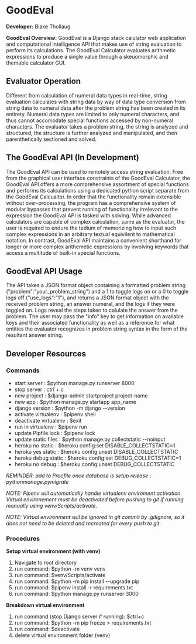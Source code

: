 # GoodEval

**Developer:** Blake Thollaug

**GoodEval Overview:** GoodEval is a Django stack calulator web application and computational intelligence API that makes use of string evaluation to perform its calculations. The GoodEval Calculator evaluates arithmetic expressions to produce a single value through a skeuomorphic and themable calculator GUI.

## Evaluator Operation
Different from calculation of numeral data types in real-time, string evaluation calculates with string data by way of data type conversion from string data to numeral data after the problem string has been created in its entirety. Numeral data types are limited to only numeral characters, and thus cannot accomodate special functions accessed by non-numeral characters. The evaluator takes a problem string, the string is analyzed and structured, the structure is further analyzed and manipulated, and then parenthetically sectioned and solved.

## The GoodEval API (In Development)
The GoodEval API can be used to remotely access string evaluation. Free from the graphical user interface constraints of the GoodEval Calculator, the GoodEval API offers a more comprehensive assortment of special functions and performs its calculations using a dedicated python script separate from the GoodEval Calcualtor. In order that the functionality remain extensible without over-processing, the program has a comprehensive system of modular bypasses that prevent running of functionality irrelevant to the expression the GoodEval API is tasked with solving. While advanced calculators are capable of complex calculation, same as the evaluator, the user is required to endure the tedium of memorizing how to input such complex expressions in an arbitrary textual equivilent to mathematical notation. In contrast, GoodEval API maintains a convenient shorthand for longer or more complex arithemetic expressions by involving keywords that access a multitude of built-in special functions.

## GoodEval API Usage
The API takes a JSON format object containing a formatted problem string ("problem":"your_problem_string") and a 1 to toggle logs on or a 0 to toggle logs off ("use_logs":"1"), and returns a JSON format object with the received problem string, an answer numeral, and the logs if they were toggled on. Logs reveal the steps taken to calulate the answer from the problem. The user may pass the "info" key to get information on available keys and their associated functionality as well as a reference for what entities the evaluator recognizes in problem string syntax in the form of the resultant answer string.

## Developer Resources

### Commands
 - start server             : $python manage.py runserver 8000
 - stop server              : ctrl + c
 - new project              : $django-admin startproject project-name
 - new app                  : $python manage.py startapp app_name
 - django version           : $python -m django --version
 - activate virtualenv      : $pipenv shell
 - deactivate virtualenv    : $exit
 - run in virtualenv        : $pipenv run
 - update Pipfile.lock      : $pipenv lock
 - update static files      : $python manage.py collectstatic --noinput
 - heroku no static         : $heroku config:set DISABLE_COLLECTSTATIC=1
 - heroku yes static        : $heroku config:unset DISABLE_COLLECTSTATIC
 - heroku debug static      : $heroku config:set DEBUG_COLLECTSTATIC=1
 - heroku no debug          : $heroku config:unset DEBUG_COLLECTSTATIC

*REMINDER: add to Procfile once database is setup*
$release: python manage.py migrate$

*NOTE: Pipenv will automatically handle virtualenv enviroment activation. Virtual environement must be deactivated before pushing to git if running manually using venv/Scripts/activate.*

*NOTE: Virtual environment will be ignored in git commit by .gitignore, so it does not need to be deleted and recreated for every push to git.*

### Procedures

**Setup virtual environment (with venv)**
1) Navigate to root directory
2) run command: $python -m venv venv
3) run command: $venv/Scripts/activate
4) run command: $python -m pip install --upgrade pip
5) run command: $pipenv install -r requirements.txt
6) run command: $python manage.py runserver 3000

**Breakdown virtual environment**
1) run command (stop Django server if running): $ctrl+c
2) run command: $python -m pip freeze > requirements.txt
3) run command: $deactivate
4) delete virtual environment folder (venv)
